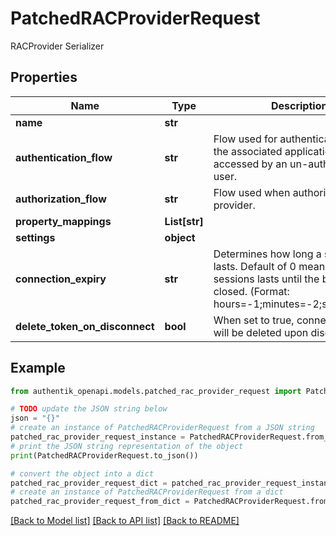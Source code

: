 # PatchedRACProviderRequest

RACProvider Serializer

## Properties

Name | Type | Description | Notes
------------ | ------------- | ------------- | -------------
**name** | **str** |  | [optional] 
**authentication_flow** | **str** | Flow used for authentication when the associated application is accessed by an un-authenticated user. | [optional] 
**authorization_flow** | **str** | Flow used when authorizing this provider. | [optional] 
**property_mappings** | **List[str]** |  | [optional] 
**settings** | **object** |  | [optional] 
**connection_expiry** | **str** | Determines how long a session lasts. Default of 0 means that the sessions lasts until the browser is closed. (Format: hours&#x3D;-1;minutes&#x3D;-2;seconds&#x3D;-3) | [optional] 
**delete_token_on_disconnect** | **bool** | When set to true, connection tokens will be deleted upon disconnect. | [optional] 

## Example

```python
from authentik_openapi.models.patched_rac_provider_request import PatchedRACProviderRequest

# TODO update the JSON string below
json = "{}"
# create an instance of PatchedRACProviderRequest from a JSON string
patched_rac_provider_request_instance = PatchedRACProviderRequest.from_json(json)
# print the JSON string representation of the object
print(PatchedRACProviderRequest.to_json())

# convert the object into a dict
patched_rac_provider_request_dict = patched_rac_provider_request_instance.to_dict()
# create an instance of PatchedRACProviderRequest from a dict
patched_rac_provider_request_from_dict = PatchedRACProviderRequest.from_dict(patched_rac_provider_request_dict)
```
[[Back to Model list]](../README.md#documentation-for-models) [[Back to API list]](../README.md#documentation-for-api-endpoints) [[Back to README]](../README.md)


